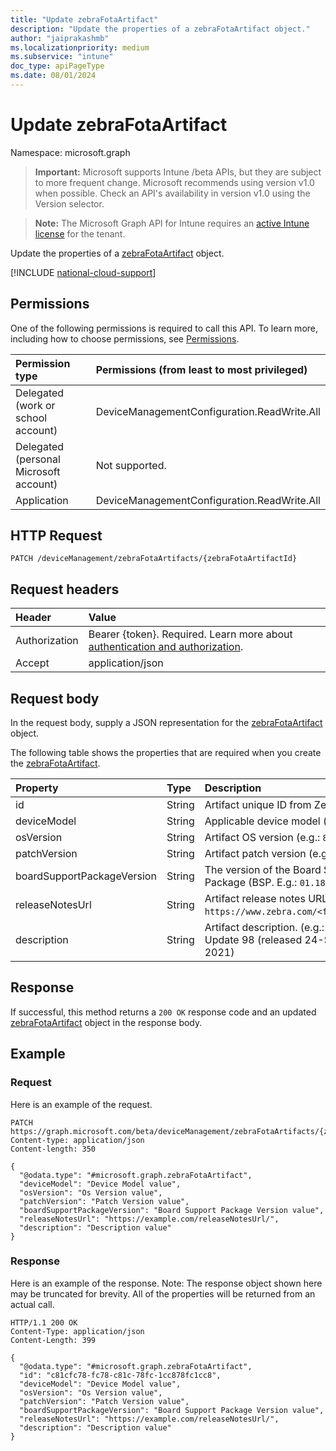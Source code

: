 ```yaml
---
title: "Update zebraFotaArtifact"
description: "Update the properties of a zebraFotaArtifact object."
author: "jaiprakashmb"
ms.localizationpriority: medium
ms.subservice: "intune"
doc_type: apiPageType
ms.date: 08/01/2024
---
```


# Update zebraFotaArtifact

Namespace: microsoft.graph

> **Important:** Microsoft supports Intune /beta APIs, but they are subject to more frequent change. Microsoft recommends using version v1.0 when possible. Check an API's availability in version v1.0 using the Version selector.

> **Note:** The Microsoft Graph API for Intune requires an [active Intune license](https://go.microsoft.com/fwlink/?linkid=839381) for the tenant.

Update the properties of a [zebraFotaArtifact](../resources/intune-androidfotaservice-zebrafotaartifact.md) object.

[!INCLUDE [national-cloud-support](../../includes/all-clouds.md)]

## Permissions
One of the following permissions is required to call this API. To learn more, including how to choose permissions, see [Permissions](/graph/permissions-reference).

|Permission type|Permissions (from least to most privileged)|
|:---|:---|
|Delegated (work or school account)|DeviceManagementConfiguration.ReadWrite.All|
|Delegated (personal Microsoft account)|Not supported.|
|Application|DeviceManagementConfiguration.ReadWrite.All|

## HTTP Request
<!-- {
  "blockType": "ignored"
}
-->
``` http
PATCH /deviceManagement/zebraFotaArtifacts/{zebraFotaArtifactId}
```

## Request headers
|Header|Value|
|:---|:---|
|Authorization|Bearer {token}. Required. Learn more about [authentication and authorization](/graph/auth/auth-concepts).|
|Accept|application/json|

## Request body
In the request body, supply a JSON representation for the [zebraFotaArtifact](../resources/intune-androidfotaservice-zebrafotaartifact.md) object.

The following table shows the properties that are required when you create the [zebraFotaArtifact](../resources/intune-androidfotaservice-zebrafotaartifact.md).

|Property|Type|Description|
|:---|:---|:---|
|id|String|Artifact unique ID from Zebra|
|deviceModel|String|Applicable device model (e.g.: `TC8300`) |
|osVersion|String|Artifact OS version (e.g.: `8.1.0`) |
|patchVersion|String|Artifact patch version (e.g.: `U00`)|
|boardSupportPackageVersion|String|The version of the Board Support Package (BSP. E.g.: `01.18.02.00`)|
|releaseNotesUrl|String|Artifact release notes URL (e.g.: `https://www.zebra.com/<filename.pdf>`)|
|description|String|Artifact description. (e.g.: `LifeGuard Update 98 (released 24-September-2021)|



## Response
If successful, this method returns a `200 OK` response code and an updated [zebraFotaArtifact](../resources/intune-androidfotaservice-zebrafotaartifact.md) object in the response body.

## Example

### Request
Here is an example of the request.
``` http
PATCH https://graph.microsoft.com/beta/deviceManagement/zebraFotaArtifacts/{zebraFotaArtifactId}
Content-type: application/json
Content-length: 350

{
  "@odata.type": "#microsoft.graph.zebraFotaArtifact",
  "deviceModel": "Device Model value",
  "osVersion": "Os Version value",
  "patchVersion": "Patch Version value",
  "boardSupportPackageVersion": "Board Support Package Version value",
  "releaseNotesUrl": "https://example.com/releaseNotesUrl/",
  "description": "Description value"
}
```

### Response
Here is an example of the response. Note: The response object shown here may be truncated for brevity. All of the properties will be returned from an actual call.
``` http
HTTP/1.1 200 OK
Content-Type: application/json
Content-Length: 399

{
  "@odata.type": "#microsoft.graph.zebraFotaArtifact",
  "id": "c81cfc78-fc78-c81c-78fc-1cc878fc1cc8",
  "deviceModel": "Device Model value",
  "osVersion": "Os Version value",
  "patchVersion": "Patch Version value",
  "boardSupportPackageVersion": "Board Support Package Version value",
  "releaseNotesUrl": "https://example.com/releaseNotesUrl/",
  "description": "Description value"
}
```